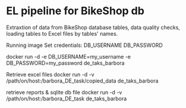 # EL pipeline for BikeShop db

Extraxtion of data from BikeShop database tables, data quality checks, loading tables to Excel files by tables' names.

Running image
Set credentials:
DB_USERNAME
DB_PASSWORD

docker run -d -e DB_USERNAME=my_username -e DB_PASSWORD=my_password de_taks_barbora


Retrieve excel files
docker run -d -v /path/on/host:/barbora_DE_task/copied_data de_taks_barbora

retrieve reports & sqlite db file
docker run -d -v /path/on/host:/barbora_DE_task de_taks_barbora
